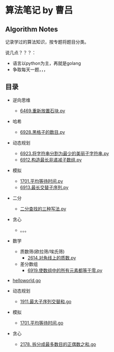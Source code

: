 # 算法笔记 by 曹吕

## Algorithm Notes

记录学过的算法知识，按专题将题目分类。

说几点？？？：
- 语言以python为主，再就是golang
- 争取每天一题，，，

## 目录

- 逆向思维
  - [6469.重新放置石块.py](python/6469.重新放置石块.py)
- 哈希
  - [6928.黑格子的数目.py](python/6928.黑格子的数目.py)
- 动态规划
  - [6923.将字符串分割为最少的美丽子字符串.py](python/6923.将字符串分割为最少的美丽子字符串.py)
  - [6912.构造最长非递减子数组.py](python/6912.构造最长非递减子数组.py)
- 模拟
  - [1701.平均等待时间.py](python/1701.平均等待时间.py)
  - [6913.最长交替子序列.py](python/6913.最长交替子序列.py)
- 二分
  - [二分查找的三种写法.py](python/二分查找的三种写法.py)
- 贪心
  - 。。。
- 数学
  - 质数筛(欧拉筛/埃氏筛)
    - [2614.对角线上的质数.py](python/2614.对角线上的质数.py)
  - 差分数组
    - [6919.使数组中的所有元素都等于零.py](python/6919.使数组中的所有元素都等于零.py)

- [helloworld.go](golang/helloworld.go)
- 动态规划
  - [1911.最大子序列交替和.go](golang/1911.最大子序列交替和.go)
- 模拟
  - [1701.平均等待时间.go](golang/1701.平均等待时间.go)
- 贪心
  - [2178. 拆分成最多数目的正偶数之和.go](golang/2178.拆分成最多数目的正偶数.go)
